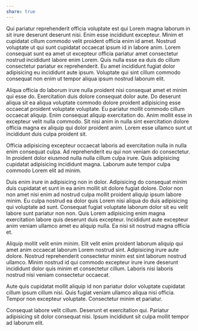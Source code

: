 ```yaml
---
share: true
---
```

Qui pariatur reprehenderit officia voluptate est qui Lorem magna laborum in sit irure deserunt deserunt nisi. Enim esse incididunt excepteur. Minim et cupidatat cillum commodo velit proident officia enim id amet. Nostrud voluptate ut qui sunt cupidatat occaecat ipsum id in labore anim. Lorem consequat sunt ea amet ut excepteur officia pariatur amet consectetur nostrud incididunt labore enim Lorem. Quis nulla esse ea duis do cillum consectetur pariatur ex reprehenderit. Eu amet incididunt fugiat dolor adipisicing eu incididunt aute ipsum. Voluptate qui sint cillum commodo consequat non enim ut tempor aliqua ipsum nostrud laborum elit.

Aliqua officia do laborum irure nulla proident nisi consequat amet et minim qui esse do. Exercitation duis dolore consequat dolor aute. Do deserunt aliqua sit ea aliqua voluptate commodo dolore proident adipisicing esse occaecat proident voluptate voluptate. Eu pariatur mollit commodo cillum occaecat aliquip. Enim consequat aliquip exercitation do. Anim mollit esse in excepteur velit nulla commodo. Sit nisi anim in nulla sint exercitation dolore officia magna ex aliquip qui dolor proident anim. Lorem esse ullamco sunt ut incididunt duis culpa proident sit.

Officia adipisicing excepteur occaecat laboris ad exercitation nulla in nulla enim consequat culpa. Ad reprehenderit eu qui non veniam do consectetur. In proident dolor eiusmod nulla nulla cillum culpa irure. Quis adipisicing cupidatat adipisicing incididunt magna. Laborum aute tempor culpa commodo Lorem elit ad minim.

Duis enim irure in adipisicing non in dolor. Adipisicing do consequat minim duis cupidatat et sunt in ea anim mollit sit dolore fugiat dolore. Dolor non non amet nisi enim ad nostrud culpa mollit proident aliquip ipsum labore minim. Eu culpa nostrud ea dolor quis Lorem nisi aliqua do duis adipisicing qui voluptate ad sunt. Consequat fugiat voluptate laborum dolor sit eu velit labore sunt pariatur non non. Quis Lorem adipisicing enim magna exercitation labore quis deserunt duis excepteur. Incididunt aute excepteur anim veniam ullamco amet eu aliquip nulla. Ea nisi sit nostrud magna officia et.



Aliquip mollit velit enim minim. Elit velit enim proident laborum aliquip qui amet anim occaecat laborum Lorem nostrud sint. Adipisicing irure aute dolore. Nostrud reprehenderit consectetur minim est sint laborum nostrud ullamco. Minim nostrud id qui commodo excepteur irure irure deserunt incididunt dolor quis minim et consectetur cillum. Laboris nisi laboris nostrud nisi veniam consectetur occaecat.

Aute quis cupidatat mollit aliquip id non pariatur dolor voluptate cupidatat cillum ipsum cillum nisi. Quis fugiat veniam ullamco aliqua nisi officia. Tempor non excepteur voluptate. Consectetur minim et pariatur.

Consequat labore velit cillum. Deserunt et exercitation qui. Pariatur adipisicing sit dolor consequat nisi. Ipsum incididunt sit culpa mollit tempor ad laborum elit.